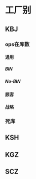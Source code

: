 
# 工厂别 

## KBJ 

 ### ops在库数
 #### 通用
 ##### BIN
 ##### No-BIN
 #### 顾客
 #### 战略
 ### 死库
## KSH 
## KGZ

## SCZ
